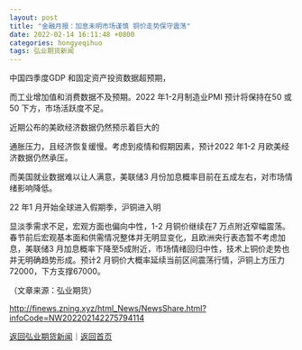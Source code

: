 ```yaml
---
layout: post
title: "金融月报：加息未明市场谨慎 铜价走势保守震荡"
date: 2022-02-14 16:11:48 +0800
categories: hongyeqihuo
tags: 弘业期货新闻
---
```

<p>中国四季度GDP 和固定资产投资数据超预期，</p><p>而工业增加值和消费数据不及预期。2022 年1-2月制造业PMI 预计将保持在50 或50 下方，市场活跃度不足。</p><p>近期公布的美欧经济数据仍然预示着巨大的</p><p>通胀压力，且经济恢复缓慢。考虑到疫情和假期因素，预计2022 年1-2 月欧美经济数据仍然承压。</p><p>而美国就业数据难以让人满意，美联储3 月份加息概率目前在五成左右，对市场情绪影响降低。</p><p>22 年1 月开始全球进入假期季，沪铜进入明</p><p>显淡季需求不足，宏观方面也偏向中性，1-2 月铜价继续在7 万点附近窄幅震荡。春节前后宏观基本面和供需情况整体并无明显变化，且欧洲央行表态暂不考虑加息，美联储3 月加息概率下降至5成附近，市场情绪回归中性，技术上铜价走势也并无明确趋势形成。预计2 月铜价大概率延续当前区间震荡行情，沪铜上方压力72000，下方支撑67000。</p><p class="em_media">（文章来源：弘业期货）</p>

<http://finews.zning.xyz/html_News/NewsShare.html?infoCode=NW202202142275794114>

[返回弘业期货新闻](//finews.withounder.com/category/hongyeqihuo.html)｜[返回首页](//finews.withounder.com/)